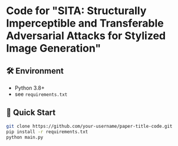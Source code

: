 # Code for "SITA: Structurally Imperceptible and Transferable Adversarial Attacks for Stylized Image Generation"


## 🛠️ Environment
- Python 3.8+
- see `requirements.txt`

## 🚀 Quick Start
```bash
git clone https://github.com/your-username/paper-title-code.git
pip install -r requirements.txt
python main.py
```

```# SITA
